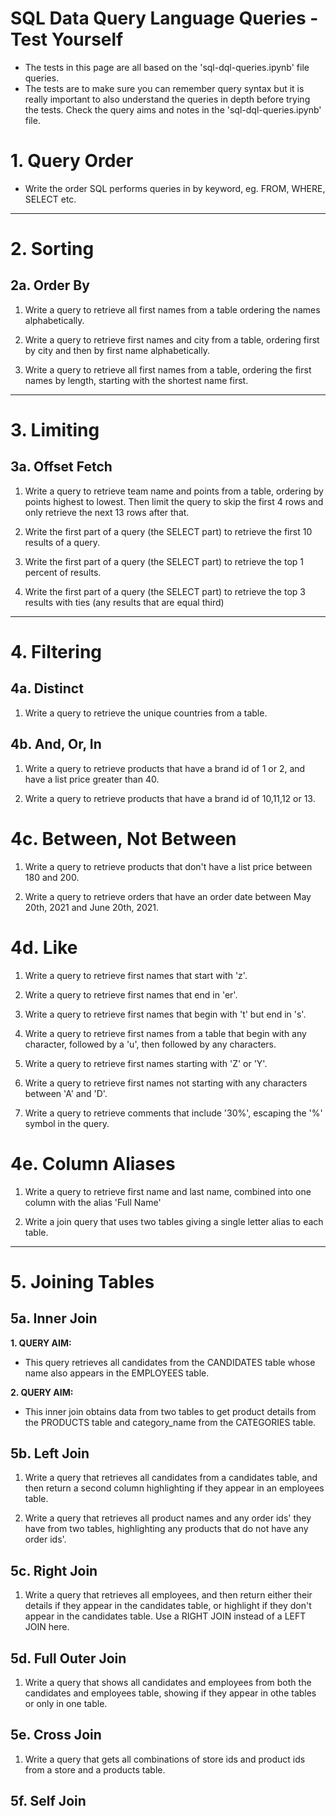# SQL Data Query Language Queries - Test Yourself
- The tests in this page are all based on the 'sql-dql-queries.ipynb' file queries.
- The tests are to make sure you can remember query syntax but it is really important to also understand the queries in depth before trying the tests. Check the query aims and notes in the 'sql-dql-queries.ipynb' file.

# 1. Query Order
- Write the order SQL performs queries in by keyword, eg. FROM, WHERE, SELECT etc.

------

# 2. Sorting

## 2a. Order By

1. Write a query to retrieve all first names from a table ordering the names alphabetically.

2. Write a query to retrieve first names and city from a table, ordering first by city and then by first name alphabetically.

3. Write a query to retrieve all first names from a table, ordering the first names by length, starting with the shortest name first.

------

# 3. Limiting

## 3a. Offset Fetch

1. Write a query to retrieve team name and points from a table, ordering by points highest to lowest. Then limit the query to skip the first 4 rows and only retrieve the next 13 rows after that.

2. Write the first part of a query (the SELECT part) to retrieve the first 10 results of a query.

3. Write the first part of a query (the SELECT part) to retrieve the top 1 percent of results.

4. Write the first part of a query (the SELECT part) to retrieve the top 3 results with ties (any results that are equal third)

------

# 4. Filtering

## 4a. Distinct

1. Write a query to retrieve the unique countries from a table.

## 4b. And, Or, In

1. Write a query to retrieve products that have a brand id of 1 or 2, and have a list price greater than 40.

2. Write a query to retrieve products that have a brand id of 10,11,12 or 13.

# 4c. Between, Not Between

1. Write a query to retrieve products that don't have a list price between 180 and 200.

2. Write a query to retrieve orders that have an order date between May 20th, 2021 and June 20th, 2021.

# 4d. Like

1. Write a query to retrieve first names that start with 'z'.

2. Write a query to retrieve first names that end in 'er'.

3. Write a query to retrieve first names that begin with 't' but end in 's'.

4. Write a query to retrieve first names from a table that begin with any character, followed by a 'u', then followed by any characters.

5. Write a query to retrieve first names starting with 'Z' or 'Y'.

6. Write a query to retrieve first names not starting with any characters between 'A' and 'D'.

7. Write a query to retrieve comments that include '30%', escaping the '%' symbol in the query.

# 4e. Column Aliases

1. Write a query to retrieve first name and last name, combined into one column with the alias 'Full Name'

2. Write a join query that uses two tables giving a single letter alias to each table.

------

# 5. Joining Tables

## 5a. Inner Join

**1. QUERY AIM:**
- This query retrieves all candidates from the CANDIDATES table whose name also appears in the EMPLOYEES table.

**2. QUERY AIM:**
- This inner join obtains data from two tables to get product details from the PRODUCTS table and category_name from the CATEGORIES table.

## 5b. Left Join

1. Write a query that retrieves all candidates from a candidates table, and then return a second column highlighting if they appear in an employees table.

2. Write a query that retrieves all product names and any order ids' they have from two tables, highlighting any products that do not have any order ids'.

## 5c. Right Join

1. Write a query that retrieves all employees, and then return either their details if they appear in the candidates table, or highlight if they don't appear in the candidates table.  Use a RIGHT JOIN instead of a LEFT JOIN here.

## 5d. Full Outer Join

1. Write a query that shows all candidates and employees from both the candidates and employees table, showing if they appear in othe tables or only in one table.

## 5e. Cross Join

1. Write a query that gets all combinations of store ids and product ids from a store and a products table. 

## 5f. Self Join














